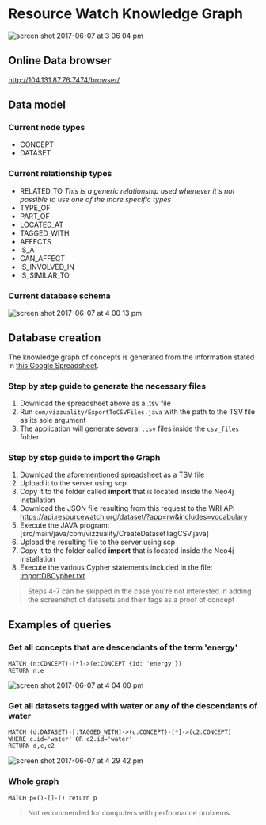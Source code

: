 # Resource Watch Knowledge Graph

![screen shot 2017-06-07 at 3 06 04 pm](https://user-images.githubusercontent.com/545342/26879898-fb6500e6-4b92-11e7-8bdc-8dc469b1cf2b.png)

## Online Data browser

http://104.131.87.76:7474/browser/

## Data model

### Current node types

* CONCEPT
* DATASET

### Current relationship types

* RELATED_TO _This is a generic relationship used whenever it's not possible to use one of the more specific types_
* TYPE_OF
* PART_OF
* LOCATED_AT
* TAGGED_WITH
* AFFECTS
* IS_A
* CAN_AFFECT
* IS_INVOLVED_IN
* IS_SIMILAR_TO

### Current database schema

![screen shot 2017-06-07 at 4 00 13 pm](https://user-images.githubusercontent.com/545342/26882355-76464606-4b9a-11e7-85eb-ec5326379df1.png)

## Database creation

The knowledge graph of concepts is generated from the information stated in [this Google Spreadsheet](https://docs.google.com/a/vizzuality.com/spreadsheets/d/1awsO5aPEOv_OEFTakIhn-Ej7RFw46UP-jUWXnskPRqk/edit?usp=sharing).
 
### Step by step guide to generate the necessary files

1. Download the spreadsheet above as a .tsv file
2. Run `com/vizzuality/ExportToCSVFiles.java` with the path to the TSV file as its sole argument
3. The application will generate several `.csv` files inside the `csv_files` folder


### Step by step guide to import the Graph

1. Download the aforementioned spreadsheet as a TSV file
2. Upload it to the server using scp
3. Copy it to the folder called **import** that is located inside the Neo4j installation
4. Download the JSON file resulting from this request to the WRI API https://api.resourcewatch.org/dataset/?app=rw&includes=vocabulary
5. Execute the JAVA program: [src/main/java/com/vizzuality/CreateDatasetTagCSV.java]
6. Upload the resulting file to the server using scp
7. Copy it to the folder called **import** that is located inside the Neo4j installation
8. Execute the various Cypher statements included in the file: [ImportDBCypher.txt](ImportDBCypher.txt)

> Steps 4-7 can be skipped in the case you're not interested in adding the screenshot of datasets and their tags as a proof of concept


## Examples of queries

### Get all concepts that are descendants of the term 'energy'

```
MATCH (n:CONCEPT)-[*]->(e:CONCEPT {id: 'energy'})
RETURN n,e
```

![screen shot 2017-06-07 at 4 04 00 pm](https://user-images.githubusercontent.com/545342/26882540-f684425a-4b9a-11e7-83b9-46b204188045.png)

### Get all datasets tagged with water or any of the descendants of water

```
MATCH (d:DATASET)-[:TAGGED_WITH]->(c:CONCEPT)-[*]->(c2:CONCEPT)
WHERE c.id='water' OR c2.id='water'
RETURN d,c,c2
```


![screen shot 2017-06-07 at 4 29 42 pm](https://user-images.githubusercontent.com/545342/26883827-8dfe50a0-4b9e-11e7-9338-fbe176e4f0c1.png)

### Whole graph

```
MATCH p=()-[]-() return p
```
> Not recommended for computers with performance problems


